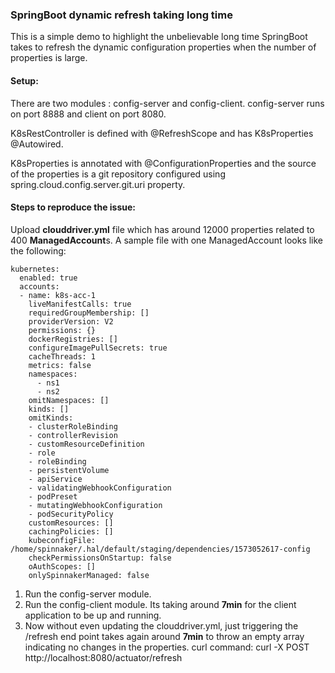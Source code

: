 ### SpringBoot dynamic refresh taking long time  

This is a simple demo to highlight the unbelievable long time SpringBoot takes to refresh the dynamic configuration properties when the number of properties is large.


#### Setup:
There are two modules : config-server and config-client.
config-server runs on port 8888 and client on port 8080.

K8sRestController is defined with @RefreshScope and has K8sProperties @Autowired. 

K8sProperties is annotated with @ConfigurationProperties and the source of the properties is a git repository configured using spring.cloud.config.server.git.uri property.

#### Steps to reproduce the issue: 
Upload **clouddriver.yml** file which has around 12000 properties related to 400 **ManagedAccount**s. A sample file with one ManagedAccount looks like the following:
```
kubernetes:
  enabled: true
  accounts:
  - name: k8s-acc-1
    liveManifestCalls: true
    requiredGroupMembership: []
    providerVersion: V2
    permissions: {}
    dockerRegistries: []
    configureImagePullSecrets: true
    cacheThreads: 1
    metrics: false
    namespaces:
      - ns1
      - ns2
    omitNamespaces: []
    kinds: []
    omitKinds: 
    - clusterRoleBinding
    - controllerRevision
    - customResourceDefinition
    - role
    - roleBinding
    - persistentVolume
    - apiService
    - validatingWebhookConfiguration
    - podPreset
    - mutatingWebhookConfiguration
    - podSecurityPolicy
    customResources: []
    cachingPolicies: []
    kubeconfigFile: /home/spinnaker/.hal/default/staging/dependencies/1573052617-config
    checkPermissionsOnStartup: false
    oAuthScopes: []
    onlySpinnakerManaged: false
```    
1. Run the config-server module.
2. Run the config-client module.  Its taking around **7min** for the client application to be up and running.
3. Now without even updating the clouddriver.yml, just triggering the /refresh end point takes again around **7min** to throw an empty array indicating no changes in the properties.
curl command: curl -X POST http://localhost:8080/actuator/refresh


 